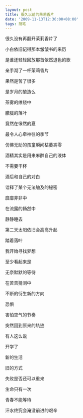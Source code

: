 ```yaml
---
layout: post
title: 很久以前的茉莉香片
date: '2009-11-13T12:36:00+08:00'
tags: 随笔
---
```


很久没有再翻开茉莉香片了

小白依旧记得那本皱皱书的来历

是谁还轻轻回放那首依然退色的歌

亲手沏了一杯茉莉香片

果然是苦了很多

是岁月的酿造么

茶雾的缭绕中

朦胧的落叶

竟然在愀然的夏

最令人心牵神往的季节

仿佛无助的孩童瞬间枯萎凋零

酒精其实是用来麻醉自己的液体

不需要干杯

酒后和自己的对白

诠释了某个无法触及的秘密

靡靡非非中

在流露的畅然中

静静睡去

第二天太阳依旧会高高升起

踏着落叶

我开始寻找梦想

至少看起来是

无奈默默的等待

在苦苦猜测中

不断的衍生新的方向

恐惧

害怕空气的节奏

突然回到原来的轨迹

有人这么说

开学了

新的生活

旧的方式

失败是否还可以重来

生命只有一次

青春不能等待

汗水终究会淹没前进的艰辛
